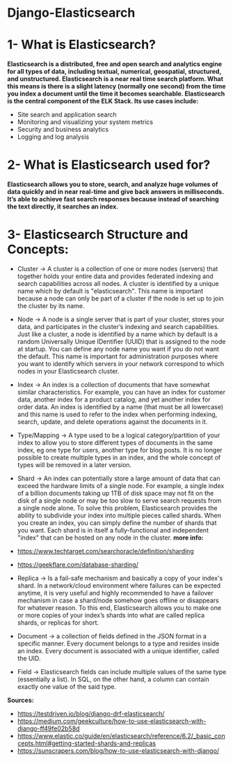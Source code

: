 # Django-Elasticsearch

# 1- What is Elasticsearch?
**Elasticsearch is a distributed, free and open search and analytics engine for all types of data, including textual, numerical, geospatial, structured, and unstructured. Elasticsearch is a near real time search platform. What this means is there is a slight latency (normally one second) from the time you index a document until the time it becomes searchable. Elasticsearch is the central component of the ELK Stack. Its use cases include:**
- Site search and application search
- Monitoring and visualizing your system metrics
- Security and business analytics
- Logging and log analysis

# 2- What is Elasticsearch used for?
**Elasticsearch allows you to store, search, and analyze huge volumes of data quickly and in near real-time and give back answers in milliseconds. It’s able to achieve fast search responses because instead of searching the text directly, it searches an index.**

# 3- Elasticsearch Structure and Concepts:
- Cluster -> A cluster is a collection of one or more nodes (servers) that together holds your entire data and provides federated indexing and search capabilities across all nodes. A cluster is identified by a unique name which by default is "elasticsearch". This name is important because a node can only be part of a cluster if the node is set up to join the cluster by its name.

- Node -> A node is a single server that is part of your cluster, stores your data, and participates in the cluster’s indexing and search capabilities. Just like a cluster, a node is identified by a name which by default is a random Universally Unique IDentifier (UUID) that is assigned to the node at startup. You can define any node name you want if you do not want the default. This name is important for administration purposes where you want to identify which servers in your network correspond to which nodes in your Elasticsearch cluster.

- Index -> An index is a collection of documents that have somewhat similar characteristics. For example, you can have an index for customer data, another index for a product catalog, and yet another index for order data. An index is identified by a name (that must be all lowercase) and this name is used to refer to the index when performing indexing, search, update, and delete operations against the documents in it.

- Type/Mapping -> A type used to be a logical category/partition of your index to allow you to store different types of documents in the same index, eg one type for users, another type for blog posts. It is no longer possible to create multiple types in an index, and the whole concept of types will be removed in a later version.

- Shard -> An index can potentially store a large amount of data that can exceed the hardware limits of a single node. For example, a single index of a billion documents taking up 1TB of disk space may not fit on the disk of a single node or may be too slow to serve search requests from a single node alone. To solve this problem, Elasticsearch provides the ability to subdivide your index into multiple pieces called shards. When you create an index, you can simply define the number of shards that you want. Each shard is in itself a fully-functional and independent "index" that can be hosted on any node in the cluster.
**more info:**
- https://www.techtarget.com/searchoracle/definition/sharding
- https://geekflare.com/database-sharding/

- Replica -> Is a fail-safe mechanism and basically a copy of your index's shard. In a network/cloud environment where failures can be expected anytime, it is very useful and highly recommended to have a failover mechanism in case a shard/node somehow goes offline or disappears for whatever reason. To this end, Elasticsearch allows you to make one or more copies of your index’s shards into what are called replica shards, or replicas for short.

- Document -> a collection of fields defined in the JSON format in a specific manner. Every document belongs to a type and resides inside an index. Every document is associated with a unique identifier, called the UID.

- Field -> Elasticsearch fields can include multiple values of the same type (essentially a list). In SQL, on the other hand, a column can contain exactly one value of the said type.





**Sources:**
- https://testdriven.io/blog/django-drf-elasticsearch/
- https://medium.com/geekculture/how-to-use-elasticsearch-with-django-ff49fe02b58d
- https://www.elastic.co/guide/en/elasticsearch/reference/6.2/_basic_concepts.html#getting-started-shards-and-replicas
- https://sunscrapers.com/blog/how-to-use-elasticsearch-with-django/
